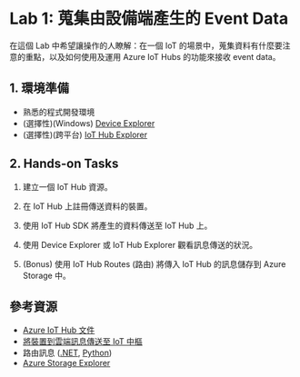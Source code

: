 # Lab 1: 蒐集由設備端產生的 Event Data

在這個 Lab 中希望讓操作的人瞭解：在一個 IoT 的場景中，蒐集資料有什麼要注意的重點，以及如何使用及運用 Azure IoT Hubs 的功能來接收 event data。

## 1. 環境準備

* 熟悉的程式開發環境
* (選擇性)(Windows) [Device Explorer](https://github.com/Azure/azure-iot-sdk-csharp/tree/master/tools/DeviceExplorer)
* (選擇性)(跨平台) [IoT Hub Explorer](https://github.com/Azure/iothub-explorer)

## 2. Hands-on Tasks

1. 建立一個 IoT Hub 資源。

2. 在 IoT Hub 上註冊傳送資料的裝置。

3. 使用 IoT Hub SDK 將產生的資料傳送至 IoT Hub 上。

4. 使用 Device Explorer 或 IoT Hub Explorer 觀看訊息傳送的狀況。

5. (Bonus) 使用 IoT Hub Routes (路由) 將傳入 IoT Hub 的訊息儲存到 Azure Storage 中。

## 參考資源

* [Azure IoT Hub 文件](https://docs.microsoft.com/zh-tw/azure/iot-hub/)
* [將裝置到雲端訊息傳送至 IoT 中樞](https://docs.microsoft.com/zh-tw/azure/iot-hub/iot-hub-devguide-messages-d2c)
* 路由訊息 ([.NET](https://docs.microsoft.com/zh-tw/azure/iot-hub/iot-hub-csharp-csharp-process-d2c), [Python](https://docs.microsoft.com/zh-tw/azure/iot-hub/iot-hub-python-python-process-d2c))
* [Azure Storage Explorer](https://azure.microsoft.com/zh-tw/features/storage-explorer/)
